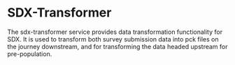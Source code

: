 # SDX-Transformer

The sdx-transformer service provides data transformation functionality for SDX. It is used to transform both survey submission data into pck files on the journey downstream, and for transforming the data headed upstream for pre-population.
